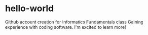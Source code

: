 # hello-world
Github account creation for Informatics Fundamentals class
Gaining experience with coding software. I'm excited to learn more!
